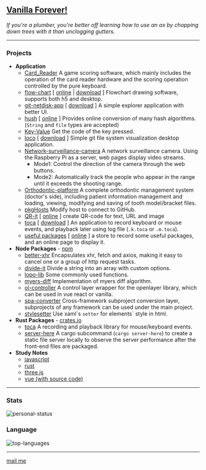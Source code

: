 [comment]: <> (*I mourned for my old life. My once found paradise.*)

[comment]: <> (霓为衣兮风为马，云之君兮纷纷而来下)

## [Vanilla Forever!](http://vanilla-js.com/)

_If you're a plumber, you're better off learning how to use an ax by chopping down trees with it than unclogging gutters._

---

### Projects

- **Application**
    - [Card_Reader](https://github.com/lopo12123/Card_Reader) A game scoring software, which mainly includes the operation of the card reader hardware and the scoring operation controlled by the pure keyboard.
    - [flow-chart](https://github.com/lopo12123/flow-chart) \[ [online](https://lopo12123.github.io/flow-chart/) | [download](https://github.com/lopo12123/flow-chart/releases/download/v0.0.1/flow-chart_setup_0.0.1.exe) \] Flowchart drawing software, supports both h5 and desktop.
    - [git-netdisk-app](https://github.com/lopo12123/git-netdisk-app) \[ [download](https://github.com/lopo12123/git-netdisk-app/releases/download/v1.0.0/cat-explorer.Setup.1.0.0.exe) \] A simple explorer application with better UI.
    - [hush](https://github.com/lopo12123/hush) \[ [online](https://lopo12123.github.io/hush/) \] Provides online conversion of many hash algorithms. (`String` and `file` types are accepted)
    - [Key-Value](https://github.com/lopo12123/Key-Value) Get the code of the key pressed.
    - [loco](https://github.com/lopo12123/loco) \[ [download](https://github.com/lopo12123/loco/releases/tag/v0.0.1) \] Simple git file system visualization desktop application.
    - [Network-surveillance-camera](https://github.com/lopo12123/Network-surveillance-camera) A network surveillance camera. Using the Raspberry Pi as a server, web pages display video streams.
        - Mode1: Control the direction of the camera through the web buttons.
        - Mode2: Automatically track the people who appear in the range until it exceeds the shooting range.
    - [Orthodontic-platform](https://github.com/lopo12123/Orthodontic-platform) A complete orthodontic management system (doctor's side), including patient information management and loading, viewing, modifying and saving of tooth model/bracket files.
    - [pkgHosts](https://github.com/lopo12123/pkgHosts) Modify host to connect to GitHub.
    - [QR-it](https://github.com/lopo12123/QR-it) \[ [online](https://lopo12123.github.io/QR-it) \] create QR-code for text, URL and image
    - [toca](https://github.com/lopo12123/toca-tauri) \[ [download](https://github.com/lopo12123/toca-tauri/releases/tag/v0.1.0) \] An application to record keyboard or mouse events, and playback later using log file (`.k.toca` or `.m.toca`).
    - [useful packages](https://github.com/lopo12123/useful-packages) \[ [online](https://lopo12123.github.io/useful-packages/) \] a store to record some useful packages, and an online page to display it.
- **Node Packages** - [npm](https://www.npmjs.com/)
    - [better-xhr](https://github.com/lopo12123/better-xhr) Encapsulates xhr, fetch and axios, making it easy to cancel one or a group of http request tasks.
    - [divide-it](https://github.com/lopo12123/divide-it) Divide a string into an array with custom options.
    - [lopo-lib](https://github.com/lopo12123/lopo-lib) Some commonly used functions.
    - [myers-diff](https://github.com/lopo12123/myers-diff) Implementation of myers diff algorithm.
    - [ol-controller](https://github.com/lopo12123/ol-controller) A control layer wrapper for the openlayer library, which can be used in vue react or vanilla.
    - [spa-converter](https://github.com/lopo12123/spa-converter) Cross-framework subproject conversion layer, subprojects of any framework can be used under the main project.
    - [stylesetter](https://github.com/lopo12123/stylesetter) Use xaml\`s `setter` for elements` style in html.
- **Rust Packages** - [crates.io](https://crates.io/)
    - [toca](https://github.com/lopo12123/toca) A recording and playback library for mouse/keyboard events.
    - [server-here](https://github.com/lopo12123/server-here) A cargo subcommand (`cargo server-here`) to create a static file server locally to observe the server performance after the front-end files are packaged.
- **Study Notes**
    - [javascript](https://github.com/lopo12123/study-js)
    - [rust](https://github.com/lopo12123/study-rust)
    - [three.js](https://github.com/lopo12123/study-three)
    - [vue (with source code)](https://github.com/lopo12123/study-vue)

---

### Stats

![personal-status](https://github-readme-stats.vercel.app/api?username=lopo12123&show_icons=true&icon_color=718096&title_color=718096&hide_title=true&text_color=718096&bg_color=ffffff)

### Language

![top-languages](https://github-readme-stats.vercel.app/api/top-langs/?username=lopo12123&langs_count=5&hide_title=true&layout=compact)

---

<a href="mailto:lopo@zju.edu.cn?subject=From: Github Guest">mail me</a>











